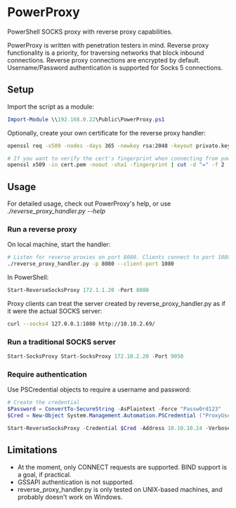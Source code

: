 # PowerProxy
PowerShell SOCKS proxy with reverse proxy capabilities.

PowerProxy is written with penetration testers in mind. Reverse proxy functionality is a priority, for traversing networks that block inbound connections. Reverse proxy connections are encrypted by default. Username/Password authentication is supported for Socks 5 connections.

## Setup
Import the script as a module:

```powershell
Import-Module \\192.168.0.22\Public\PowerProxy.ps1
```

Optionally, create your own certificate for the reverse proxy handler:

```bash
openssl req -x509 -nodes -days 365 -newkey rsa:2048 -keyout private.key -out cert.pem

# If you want to verify the cert's fingerprint when connecting from powershell:
openssl x509 -in cert.pem -noout -sha1 -fingerprint | cut -d "=" -f 2 | tr -d ":"
```

## Usage

For detailed usage, check out PowerProxy's help, or use *./reverse_proxy_handler.py --help*
### **Run a reverse proxy**
On local machine, start the handler:
```bash
# Listen for reverse proxies on port 8080. Clients connect to port 1080
./reverse_proxy_handler.py -p 8080 --client-port 1080
```

In PowerShell:
```powershell
Start-ReverseSocksProxy 172.1.1.20 -Port 8080
```
Proxy clients can treat the server created by reverse_proxy_handler.py as if it were the actual SOCKS server:
```bash
curl --socks4 127.0.0.1:1080 http://10.10.2.69/
```

### **Run a traditional SOCKS server** 
```powershell
Start-SocksProxy Start-SocksProxy 172.10.2.20 -Port 9050
```

### Require authentication
Use PSCredential objects to require a username and password:
```powershell
# Create the credential
$Password = ConvertTo-SecureString -AsPlaintext -Force "Passw0rd123"
$Cred = New-Object System.Management.Automation.PSCredential ("ProxyUser", $Password)

Start-ReverseSocksProxy -Credential $Cred -Address 10.10.10.24 -Verbose
```

## Limitations

- At the moment, only CONNECT requests are supported. BIND support is a goal, if practical.
- GSSAPI authentication is not supported.
- reverse_proxy_handler.py is only tested on UNIX-based machines, and probably doesn't work on Windows.
